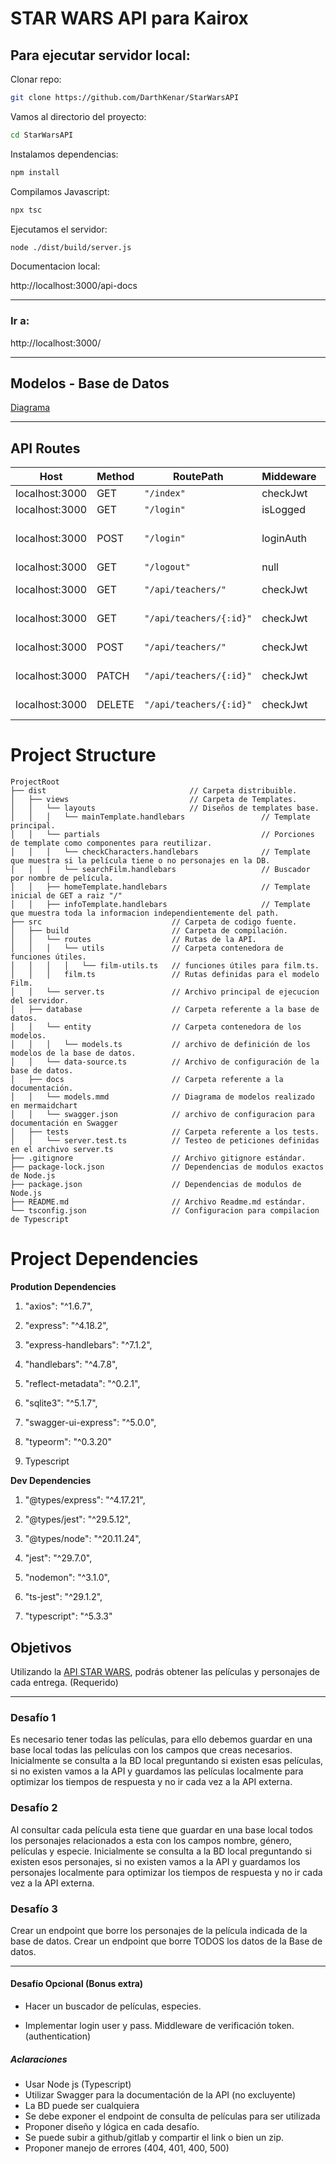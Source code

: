 # STAR WARS API para Kairox

## Para ejecutar servidor local:

Clonar repo:

```Bash
git clone https://github.com/DarthKenar/StarWarsAPI
```

Vamos al directorio del proyecto:

```Bash
cd StarWarsAPI
```

Instalamos dependencias:

```Bash
npm install
```

Compilamos Javascript:

```Bash
npx tsc
```

Ejecutamos el servidor:

```Bash
node ./dist/build/server.js
```

Documentacion local:

http://localhost:3000/api-docs

---

### Ir a:

http://localhost:3000/

---

## Modelos - Base de Datos

[Diagrama](./src/doc/models.mmd)

---

## API Routes

| Host | Method | RoutePath | Middeware | Action |
|--|--|--|--|--|
| localhost:3000 | GET  |`"/index"`  | checkJwt | Index View  |
| localhost:3000 | GET  |`"/login"`  | isLogged | Login View |
| localhost:3000 | POST  |`"/login"`  | loginAuth  | redirected to IndexPage  |
| localhost:3000 | GET  |`"/logout"`  | null | null |
| localhost:3000 | GET  |`"/api/teachers/"`  | checkJwt | Get AllTeachers |
| localhost:3000 | GET  |`"/api/teachers/{:id}"`  | checkJwt | Get OneTeacher 
| localhost:3000 | POST  |`"/api/teachers/"`  | checkJwt | Create Teacher 
| localhost:3000 | PATCH  |`"/api/teachers/{:id}"`  | checkJwt | Update Teacher 
| localhost:3000 | DELETE  |`"/api/teachers/{:id}"`  | checkJwt | Destroy Teacher 

# Project Structure

```
ProjectRoot
├── dist              				    // Carpeta distribuible.
│   ├── views       				    // Carpeta de Templates.
│   │   └── layouts  				    // Diseños de templates base.
│   │   │   └── mainTemplate.handlebars   				// Template principal.
│   │   └── partials  				                    // Porciones de template como componentes para reutilizar.
│   │   │   └── checkCharacters.handlebars  			// Template que muestra si la película tiene o no personajes en la DB.
│   │   │   └── searchFilm.handlebars  				    // Buscador por nombre de película.
│   │   ├── homeTemplate.handlebars       				// Template inicial de GET a raiz "/"
│   │   ├── infoTemplate.handlebars       				// Template que muestra toda la informacion independientemente del path.
├── src              				// Carpeta de codigo fuente.
│   ├── build       				// Carpeta de compilación.
│   │   └── routes  	 			// Rutas de la API.
│   │   │   └── utils	            // Carpeta contenedora de funciones útiles.
│   │   │   │   └── film-utils.ts	// funciones útiles para film.ts.
│   │   │   film.ts     	        // Rutas definidas para el modelo Film.
│   │   └── server.ts  				// Archivo principal de ejecucion del servidor.
│   ├── database  				    // Carpeta referente a la base de datos.
│   │   └── entity  	 			// Carpeta contenedora de los modelos.
│   │   │   └── models.ts	        // archivo de definición de los modelos de la base de datos.
│   │   └── data-source.ts  		// Archivo de configuración de la base de datos.
│   ├── docs  				        // Carpeta referente a la documentación.
│   │   └── models.mmd     		    // Diagrama de modelos realizado en mermaidchart
│   │   └── swagger.json     		// archivo de configuracion para documentación en Swagger
│   ├── tests  				        // Carpeta referente a los tests.
│   │   └── server.test.ts     		// Testeo de peticiones definidas en el archivo server.ts
├── .gitignore       				// Archivo gitignore estándar.
├── package-lock.json     		    // Dependencias de modulos exactos de Node.js
├── package.json     				// Dependencias de modulos de Node.js
├── README.md                       // Archivo Readme.md estándar.
└── tsconfig.json    				// Configuracion para compilacion de Typescript
```

# Project Dependencies 

**Prodution Dependencies** 

1. "axios": "^1.6.7",

2. "express": "^4.18.2",

3. "express-handlebars": "^7.1.2",

4. "handlebars": "^4.7.8",

5. "reflect-metadata": "^0.2.1",

6. "sqlite3": "^5.1.7",

7. "swagger-ui-express": "^5.0.0",

8. "typeorm": "^0.3.20"

9. Typescript

**Dev Dependencies** 

1. "@types/express": "^4.17.21",

2. "@types/jest": "^29.5.12",

3. "@types/node": "^20.11.24",

4. "jest": "^29.7.0",

5. "nodemon": "^3.1.0",

6. "ts-jest": "^29.1.2",

7. "typescript": "^5.3.3"

## Objetivos

Utilizando la [API STAR WARS](https://swapi.dev/documentation), podrás obtener las películas y personajes de cada entrega.
(Requerido)

---

### Desafío 1

Es necesario tener todas las películas, para ello debemos guardar en una base local todas las películas con los campos que creas necesarios. Inicialmente se consulta a la BD local preguntando si existen esas películas, si no existen vamos a la API y guardamos las películas localmente para optimizar los tiempos de respuesta y no ir cada vez a la API externa.

### Desafío 2

Al consultar cada película esta tiene que guardar en una base local todos los personajes relacionados a esta con los campos nombre, género, películas y especie. Inicialmente se consulta a la BD local preguntando si existen esos personajes, si no existen vamos a la API y guardamos los personajes localmente para optimizar los tiempos de respuesta y no ir cada vez a la API externa.

### Desafío 3

Crear un endpoint que borre los personajes de la película indicada de la base de datos. Crear un endpoint que borre TODOS los datos de la Base de datos.

---

#### Desafío Opcional (Bonus extra)

- Hacer un buscador de películas, especies.

- Implementar login user y pass. Middleware de verificación token. (authentication)

##### Aclaraciones

- Usar Node js (Typescript)
- Utilizar Swagger para la documentación de la API (no excluyente)
- La BD puede ser cualquiera
- Se debe exponer el endpoint de consulta de películas para ser utilizada
- Proponer diseño y lógica en cada desafío.
- Se puede subir a github/gitlab y compartir el link o bien un zip.
- Proponer manejo de errores (404, 401, 400, 500)
